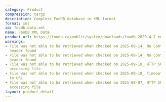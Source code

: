 ```yaml
---
category: Product
compression: targz
description: Complete FooDB database in XML format
format: xml
id: foodb.data.xml
name: FooDB XML Data
product_url: https://foodb.ca/public/system/downloads/foodb_2020_4_7_xml.tar.gz
warnings:
- File was not able to be retrieved when checked on 2025-09-14_ No Content-Length
  header found
- File was not able to be retrieved when checked on 2025-09-14_ No Content-Length
  header found
- File was not able to be retrieved when checked on 2025-09-10_ HTTP 502 error when
  accessing file
- File was not able to be retrieved when checked on 2025-09-10_ Timeout connecting
  to URL
- File was not able to be retrieved when checked on 2025-08-07_ HTTP 500 error when
  accessing file
layout: product_detail
---
```

